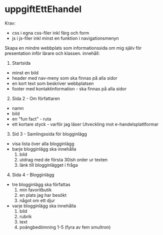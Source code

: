 # uppgiftEttEhandel

Krav:
- css i egna css-filer inkl färg och form
- js i js-filer inkl minst en funktion i navigationsmenyn


Skapa en mindre webbplats som informationssida om mig själv för presentation inför lärare och klassen.
innehåll:
1) Startsida
- minst en bild
- header med nav-meny som ska finnas på alla sidor
- en kort text som beskriver webbplatsen
- footer med kontaktinformation - ska finnas på alla sidor

2) Sida 2 - Om författaren
- namn
- bild
- en "fun fact" - ruta
- ett kortare styck - varför jag läser Utveckling mot e-handelsplattformar

3) Sid 3 - Samlingssida för blogginlägg
- visa lista över alla blogginlägg
- barje blogginlägg ska innehålla
   1) bild
   2) utdrag med de första 30ish order ur texten
   3) länk till blogginlägget i fråga

4) Sida 4 - Blogginlägg
- tre blogginlägg ska författas
  1) min favoritbutik
  2) en plats jag har besökt
  3) något om ett djur
- varje blogginlägg ska innehålla
  1) bild
  2) rubrik
  3) text
  4) poängbedömning 1-5 (fyra av fem smultron)
